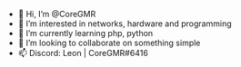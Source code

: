 - 👋 Hi, I’m @CoreGMR
- 👀 I’m interested in networks, hardware and programming
- 🌱 I’m currently learning php, python
- 💞️ I’m looking to collaborate on something simple
- 📫 Discord: Leon | CoreGMR#6416
